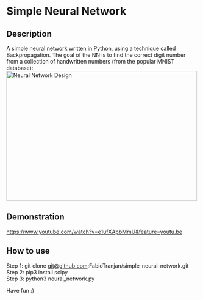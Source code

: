 # Simple Neural Network

## Description
A simple neural network written in Python, using a technique called Backpropagation. The goal of the NN is to find the correct digit number from a collection of handwritten numbers (from the popular MNIST database):
<img src="https://miro.medium.com/max/1400/1*XdCMCaHPt-pqtEibUfAnNw.png" alt="Neural Network Design" width="500" height="340">

## Demonstration
https://www.youtube.com/watch?v=e1ufXApbMmU&feature=youtu.be

## How to use
Step 1: git clone git@github.com:FabioTranjan/simple-neural-network.git  
Step 2: pip3 install scipy  
Step 3: python3 neural_network.py  

Have fun :)

